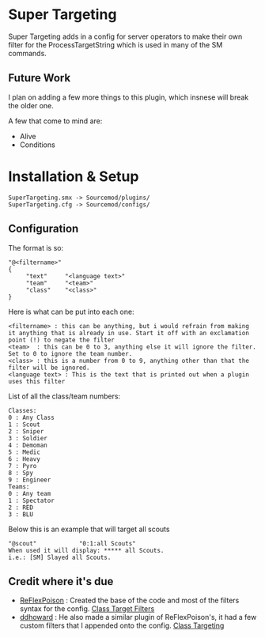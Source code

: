 Super Targeting
=========

Super Targeting adds in a config for server operators to make their own filter for the ProcessTargetString which is used in many of the SM commands.

Future Work
-----------

I plan on adding a few more things to this plugin, which insnese will break the older one.

A few that come to mind are:
 - Alive
 - Conditions



Installation & Setup
===========

```sourcepawn
SuperTargeting.smx -> Sourcemod/plugins/
SuperTargeting.cfg -> Sourcemod/configs/
```

Configuration
------------


The format is so:
```text
"@<filtername>"
{
	 "text"		"<language text>"
	 "team"		"<team>"
	 "class"	"<class>"
}
```

Here is what can be put into each one:
```text
<filtername> : this can be anything, but i would refrain from making it anything that is already in use. Start it off with an exclamation point (!) to negate the filter
<team>  : this can be 0 to 3, anything else it will ignore the filter. Set to 0 to ignore the team number.
<class> : this is a number from 0 to 9, anything other than that the filter will be ignored.
<language text> : This is the text that is printed out when a plugin uses this filter
```

List of all the class/team numbers:
```text
Classes:
0 : Any Class
1 : Scout
2 : Sniper
3 : Soldier
4 : Demoman
5 : Medic
6 : Heavy
7 : Pyro
8 : Spy
9 : Engineer
Teams:
0 : Any team
1 : Spectator
2 : RED
3 : BLU
```

Below this is an example that will target all scouts
```sourcepawn
"@scout"    		"0:1:all Scouts"
When used it will display: ***** all Scouts.
i.e.: [SM] Slayed all Scouts.
```


Credit where it's due
-----------
 - [ReFlexPoison] : Created the base of the code and most of the filters syntax for the config. [Class Target Filters]
 - [ddhoward] : He also made a similar plugin of ReFlexPoison's, it had a few custom filters that I appended onto the config. [Class Targeting]




[ReFlexPoison]:https://forums.alliedmods.net/member.php?u=149090
[Class Target Filters]:https://forums.alliedmods.net/showthread.php?t=214895
[ddhoward]:https://forums.alliedmods.net/member.php?u=180597
[Class Targeting]:https://forums.alliedmods.net/showthread.php?t=226986


    
